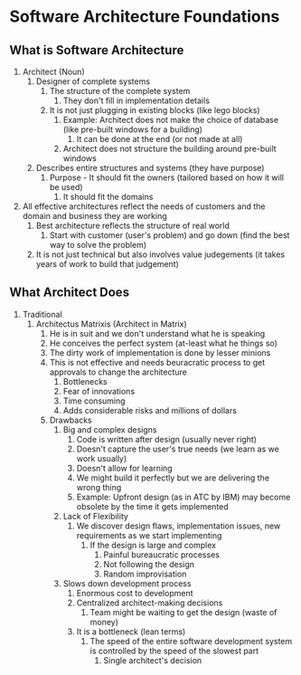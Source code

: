 # Software Architecture Foundations #
## What is Software Architecture ##
1. Architect (Noun)
	1. Designer of complete systems
		1. The structure of the complete system
			1. They don't fill in implementation details
		2. It is not just plugging in existing blocks (like lego blocks)
			1. Example: Architect does not make the choice of database (like pre-built windows for a building)
				1. It can be done at the end (or not made at all)
			2. Architect does not structure the building around pre-built windows
	2. Describes entire structures and systems (they have purpose)
		1. Purpose - It should fit the owners (tailored based on how it will be used)
			1. It should fit the domains
2. All effective architectures reflect the needs of customers and the domain and business they are working
	1. Best architecture reflects the structure of real world
		1. Start with customer (user's problem) and go down (find the best way to solve the problem)
	2. It is not just technical but also involves value judegements (it takes years of work to build that judgement)

## What Architect Does ##
1. Traditional
	1. Architectus Matrixis (Architect in Matrix)
		1. He is in suit and we don't understand what he is speaking
		2. He conceives the perfect system (at-least what he things so)
		3. The dirty work of implementation is done by lesser minions
		4. This is not effective and needs beuracratic process to get approvals to change the architecture
			1. Bottlenecks
			2. Fear of innovations
			3. Time consuming
			4. Adds considerable risks and millions of dollars
		5. Drawbacks
			1. Big and complex designs
				1. Code is written after design (usually never right)
				2. Doesn't capture the user's true needs (we learn as we work usually)
				3. Doesn't allow for learning
				4. We might build it perfectly but we are delivering the wrong thing
				5. Example: Upfront design (as in ATC by IBM) may become obsolete by the time it gets implemented
			2. Lack of Flexibility
				1. We discover design flaws, implementation issues, new requirements as we start implementing
					1. If the design is large and complex
						1. Painful bureaucratic processes
						2. Not following the design
						3. Random improvisation
			3. Slows down development process
				1. Enormous cost to development
				2. Centralized architect-making decisions
					1. Team might be waiting to get the design (waste of money)
				3. It is a bottleneck (lean terms)
					1. The speed of the entire software development system is controlled by the speed of the slowest part
						1. Single architect's decision